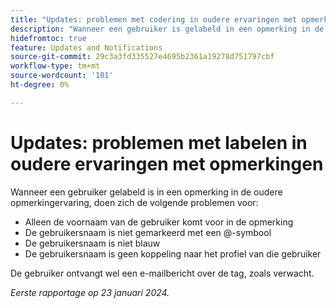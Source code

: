 ```yaml
---
title: "Updates: problemen met codering in oudere ervaringen met opmerkingen"
description: "Wanneer een gebruiker is gelabeld in een opmerking in de oudere opmerkingervaring, doen zich verschillende problemen voor."
hidefromtoc: true
feature: Updates and Notifications
source-git-commit: 29c3a3fd335527e4695b2361a19278d751797cbf
workflow-type: tm+mt
source-wordcount: '101'
ht-degree: 0%

---
```



# Updates: problemen met labelen in oudere ervaringen met opmerkingen

Wanneer een gebruiker gelabeld is in een opmerking in de oudere opmerkingervaring, doen zich de volgende problemen voor:

* Alleen de voornaam van de gebruiker komt voor in de opmerking
* De gebruikersnaam is niet gemarkeerd met een @-symbool
* De gebruikersnaam is niet blauw
* De gebruikersnaam is geen koppeling naar het profiel van die gebruiker

De gebruiker ontvangt wel een e-mailbericht over de tag, zoals verwacht.

_Eerste rapportage op 23 januari 2024._
